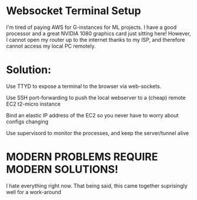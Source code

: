 # Websocket Terminal Setup
I'm tired of paying AWS for G-instances for ML projects.
I have a good processor and a great NVIDIA 1080 graphics card just sitting here! However, I cannot open my router up to the internet thanks to my ISP, and therefore cannot access my local PC remotely.

# Solution:
Use TTYD to expose a terminal to the browser via web-sockets.

Use SSH port-forwarding to push the local webserver to a (cheap) remote EC2 t2-micro instance

Bind an elastic IP address of the EC2 so you never have to worry about configs changing

Use supervisord to monitor the processes, and keep the server/tunnel alive


# MODERN PROBLEMS REQUIRE MODERN SOLUTIONS!
I hate everything right now. That being said, this came together suprisingly well for a work-around
